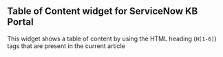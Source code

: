 ## Table of Content widget for ServiceNow KB Portal

This widget shows a table of content by using the HTML heading (```H[1-6]```) tags that are present in the current article
